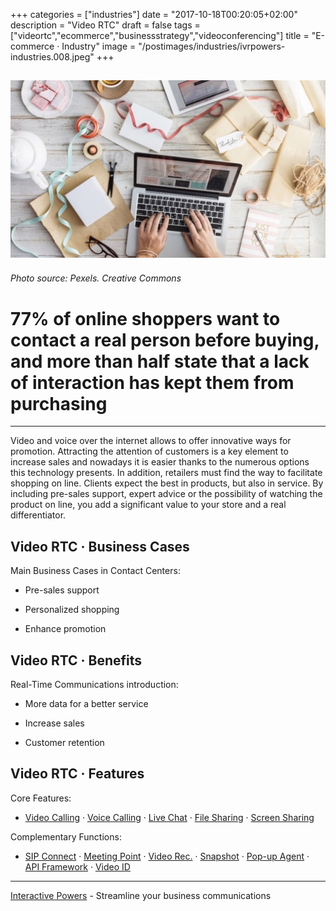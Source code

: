 +++
categories = ["industries"]
date = "2017-10-18T00:20:05+02:00"
description = "Video RTC"
draft = false
tags = ["videortc","ecommerce","businessstrategy","videoconferencing"]
title = "E-commerce · Industry"
image = "/postimages/industries/ivrpowers-industries.008.jpeg"
+++

![writing in a computer](/postimages/industries/ivrpowers-industries.008.jpeg)
-----------
###### Photo source: Pexels. Creative Commons


# 77% of online shoppers want to contact a real person before buying, and more than half state that a lack of interaction has kept them from purchasing
---

Video and voice over the internet allows to offer innovative ways for promotion. Attracting the attention of customers is a key element to increase sales and nowadays it is easier thanks to the numerous options this technology presents. In addition, retailers must find the way to facilitate shopping on line. Clients expect the best in products, but also in service. By including pre-sales support, expert advice or the possibility of watching the product on line, you add a significant value to your store and a real differentiator.

## Video RTC · Business Cases

Main Business Cases in Contact Centers:

* Pre-sales support

* Personalized shopping

* Enhance promotion


##	Video RTC · Benefits

Real-Time Communications introduction:

* More data for a better service

* Increase sales

* Customer retention


## Video RTC · Features

Core Features:

* [Video Calling](http://blog.ivrpowers.com/post/products/video-rtc-video-calling/) · [Voice Calling](http://blog.ivrpowers.com/post/products/video-rtc-voice-calling/) · [Live Chat](http://blog.ivrpowers.com/post/products/video-rtc-live-chat/) · [File Sharing](http://blog.ivrpowers.com/post/products/video-rtc-file-sharing/) · [Screen Sharing](http://blog.ivrpowers.com/post/products/video-rtc-screen-sharing/)

Complementary Functions:

* [SIP Connect](http://blog.ivrpowers.com/post/products/video-rtc-sip-connect/) ·  [Meeting Point](http://blog.ivrpowers.com/post/products/video-rtc-meeting-point/) · [Video Rec.](http://blog.ivrpowers.com/post/products/video-rtc-video-recording/) · [Snapshot](http://blog.ivrpowers.com/post/products/video-rtc-snapshot/) · [Pop-up Agent](http://blog.ivrpowers.com/post/products/video-rtc-pop-up-agent/) · [API Framework](http://blog.ivrpowers.com/post/products/video-rtc-api-framework/) · [Video ID](http://blog.ivrpowers.com/post/products/video-rtc-video-id/)

---
[Interactive Powers](http://www.ivrpowers.com/) - Streamline your business communications


